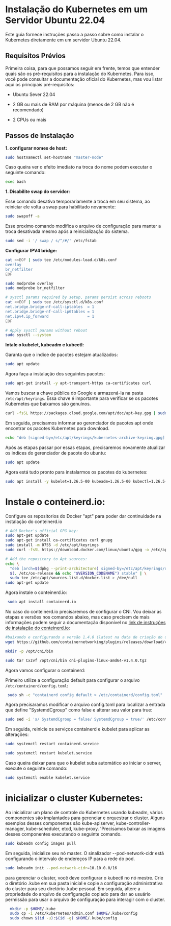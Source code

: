 # Instalação do Kubernetes em um Servidor Ubuntu 22.04

Este guia fornece instruções passo a passo sobre como instalar o Kubernetes diretamente em um servidor Ubuntu 22.04.

## Requisitos Prévios

Primeira coisa, para que possamos seguir em frente, temos que entender quais são os pré-requisitos para a instalação do Kubernetes. Para isso, você pode consultar a documentação oficial do Kubernetes, mas vou listar aqui os principais pré-requisitos:

- Ubuntu Sever 22.04

- 2 GB ou mais de RAM por máquina (menos de 2 GB não é recomendado)

- 2 CPUs ou mais

## Passos de Instalação

**1. configurar nomes de host:**
```bash
sudo hostnamectl set-hostname "master-node"
```
Caso queira ver o efeito imediato na troca do nome podem executar o seguinte comando:

```bash
exec bash
```
**1. Disabilite swap do servidor:**

Esse comando desativa temporariamente a troca em seu sistema, ao reiniciar ele volta a swap para habilitado novamente:

```bash
sudo swapoff -a
```
Esse proximo comando modifica o arquivo de configuração para manter a troca desativada mesmo após a reinicialização do sistema.
```bash
sudo sed -i '/ swap / s/^/#/' /etc/fstab
```
**Configurar IPV4 bridge:**

```bash
cat <<EOF | sudo tee /etc/modules-load.d/k8s.conf
overlay
br_netfilter
EOF

sudo modprobe overlay
sudo modprobe br_netfilter

# sysctl params required by setup, params persist across reboots
cat <<EOF | sudo tee /etc/sysctl.d/k8s.conf
net.bridge.bridge-nf-call-iptables  = 1
net.bridge.bridge-nf-call-ip6tables = 1
net.ipv4.ip_forward                 = 1
EOF

# Apply sysctl params without reboot
sudo sysctl --system

```

**Intale o kubelet, kubeadm e kubectl:**

Garanta que o indice de pacotes estejam atualizados:
```bash
sudo apt update
```
Agora faça a instalação dos seguintes pacotes:

```bash
sudo apt-get install -y apt-transport-https ca-certificates curl
```

Vamos buscar a chave pública do Google e armazená-la na pasta `/etc/apt/keyrings`. Essa chave é importante para verificar se os pacotes Kubernetes que baixamos são genuínos.

```bash
curl -fsSL https://packages.cloud.google.com/apt/doc/apt-key.gpg | sudo gpg --dearmor -o /etc/apt/keyrings/kubernetes-archive-keyring.gpg
```

Em seguida, precisamos informar ao gerenciador de pacotes apt onde encontrar os pacotes Kubernetes para download.

```bash
echo "deb [signed-by=/etc/apt/keyrings/kubernetes-archive-keyring.gpg] https://apt.kubernetes.io/ kubernetes-xenial main" | sudo tee /etc/apt/sources.list.d/kubernetes.list
```

Após as etapas passar por essas etapas, precisaremos novamente atualizar os indices do gerenciador de pacote do ubuntu:
```bash
sudo apt update
```

Agora está tudo pronto para instalarmos os pacotes do kubernetes:
```bash
sudo apt install -y kubelet=1.26.5-00 kubeadm=1.26.5-00 kubectl=1.26.5-00
```

# **Instale o conteinerd.io:**

Configure os repositorios do Docker "apt" para poder dar continuidade na instalação do conteinerd.io

```bash
# Add Docker's official GPG key:
sudo apt-get update
sudo apt-get install ca-certificates curl gnupg
sudo install -m 0755 -d /etc/apt/keyrings
sudo curl -fsSL https://download.docker.com/linux/ubuntu/gpg -o /etc/apt/keyrings/docker.asc

# Add the repository to Apt sources:
echo \
  "deb [arch=$(dpkg --print-architecture) signed-by=/etc/apt/keyrings/docker.asc] https://download.docker.com/linux/ubuntu \
  $(. /etc/os-release && echo "$VERSION_CODENAME") stable" | \
  sudo tee /etc/apt/sources.list.d/docker.list > /dev/null
sudo apt-get update
```

Agora instale o conteinerd.io:

```bash
 sudo apt install containerd.io
```
No caso do conteinerd.io precisaremos de configurar o CNI. Vou deixar as etapas e versões nos comandos abaixo, mas caso precisem de mais informações podem seguir a documentação disponível no [link de instruções de instalação do conteinerd.io](https://github.com/containerd/containerd/blob/main/docs/getting-started.md):

```bash
#baixando e configurando a versão 1.4.0 (latest na data de criação do documento)
wget https://github.com/containernetworking/plugins/releases/download/v1.4.0/cni-plugins-linux-amd64-v1.4.0.tgz

mkdir -p /opt/cni/bin

sudo tar Cxzvf /opt/cni/bin cni-plugins-linux-amd64-v1.4.0.tgz

```

Agora vamos configurar o containerd:

Primeiro utilize a configuração default para configurar o arquivo `/etc/containerd/config.toml`:

```bash
 sudo sh -c "containerd config default > /etc/containerd/config.toml"
```
Agora precisaramos modificar o arquivo config.toml para localizar a entrada que define "SystemdCgroup" como false e alterar seu valor para true:
```bash
sudo sed -i 's/ SystemdCgroup = false/ SystemdCgroup = true/' /etc/containerd/config.toml
```

Em seguida, reinicie os serviços containerd e kubelet para aplicar as alterações:

```bash
sudo systemctl restart containerd.service 
```

```bash
sudo systemctl restart kubelet.service
```

Caso queira deixar para que o kubelet suba automático ao iniciar o server, execute o seguinte comando:
```bash
sudo systemctl enable kubelet.service
```
# **inicializar o cluster Kubernetes:**

Ao inicializar um plano de controle do Kubernetes usando kubeadm, vários componentes são implantados para gerenciar e orquestrar o cluster. Alguns exemplos desses componentes são kube-apiserver, kube-controller-manager, kube-scheduler, etcd, kube-proxy. 'Precisamos baixar as imagens desses componentes executando o seguinte comando.

```bash
sudo kubeadm config images pull
```
Em seguida, inicialize seu nó master. O sinalizador --pod-network-cidr está configurando o intervalo de endereços IP para a rede do pod.

```bash
sudo kubeadm init --pod-network-cidr=10.10.0.0/16
```

para gerenciar o cluster, você deve configurar o kubectl no nó mestre. Crie o diretório .kube em sua pasta inicial e copie a configuração administrativa do cluster para seu diretório .kube pessoal. Em seguida, altere a propriedade do arquivo de configuração copiado para dar ao usuário permissão para usar o arquivo de configuração para interagir com o cluster.



```bash
  mkdir -p $HOME/.kube
  sudo cp -i /etc/kubernetes/admin.conf $HOME/.kube/config
  sudo chown $(id -u):$(id -g) $HOME/.kube/config
```